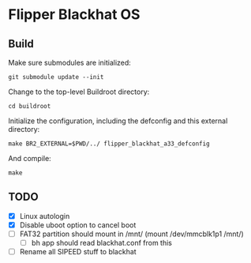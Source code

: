 # Flipper Blackhat OS

## Build

Make sure submodules are initialized:

	git submodule update --init

Change to the top-level Buildroot directory:

	cd buildroot

Initialize the configuration, including the defconfig and this external directory:

	make BR2_EXTERNAL=$PWD/../ flipper_blackhat_a33_defconfig

And compile:

	make

## TODO
- [x] Linux autologin
- [x] Disable uboot option to cancel boot
- [ ] FAT32 partition should mount in /mnt/ (mount /dev/mmcblk1p1 /mnt/)
    - [ ] bh app should read blackhat.conf from this
- [ ] Rename all SIPEED stuff to blackhat
